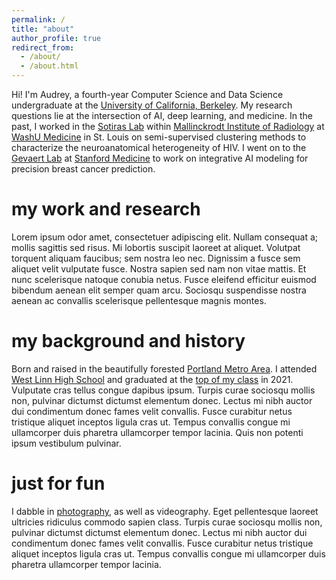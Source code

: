 ```yaml
---
permalink: /
title: "about"
author_profile: true
redirect_from: 
  - /about/
  - /about.html
---
```


Hi! I'm Audrey, a fourth-year Computer Science and Data Science undergraduate at the [University of California, Berkeley](https://www.berkeley.edu/). My research questions lie at the intersection of AI, deep learning, and medicine. In the past, I worked in the [Sotiras Lab](https://www.mir.wustl.edu/research/research-centers/computational-imaging-research-center-circ/labs/sotiras-lab/) within [Mallinckrodt Institute of Radiology](https://www.mir.wustl.edu/) at [WashU Medicine](https://medicine.wustl.edu/) in St. Louis on semi-supervised clustering methods to characterize the neuroanatomical heterogeneity of HIV. I went on to the [Gevaert Lab](https://med.stanford.edu/gevaertlab.html) at [Stanford Medicine](https://med.stanford.edu/) to work on integrative AI modeling for precision breast cancer prediction. 

my work and research
======
Lorem ipsum odor amet, consectetuer adipiscing elit. Nullam consequat a; mollis sagittis sed risus. Mi lobortis suscipit laoreet at aliquet. Volutpat torquent aliquam faucibus; sem nostra leo nec. Dignissim a fusce sem aliquet velit vulputate fusce. Nostra sapien sed nam non vitae mattis. Et nunc scelerisque natoque conubia netus. Fusce eleifend efficitur euismod bibendum aenean elit semper quam arcu. Sociosqu suspendisse nostra aenean ac convallis scelerisque pellentesque magnis montes.

my background and history
======
Born and raised in the beautifully forested [Portland Metro Area](https://en.wikipedia.org/wiki/Portland,_Oregon). I attended [West Linn High School](https://www.wlwv.k12.or.us/wlhs) and graduated at the [top of my class](https://www.westlinntidings.com/news/we-are-not-boxes-on-a-screen-now-we-are-a-sea-of-green-and/article_ea2be376-d7da-5e85-93aa-940adceb5ca8.html) in 2021. Vulputate cras tellus congue dapibus ipsum. Turpis curae sociosqu mollis non, pulvinar dictumst dictumst elementum donec. Lectus mi nibh auctor dui condimentum donec fames velit convallis. Fusce curabitur netus tristique aliquet inceptos ligula cras ut. Tempus convallis congue mi ullamcorper duis pharetra ullamcorper tempor lacinia. Quis non potenti ipsum vestibulum pulvinar. 

just for fun
======
I dabble in [photography](https://capturedbydree.pixieset.com/), as well as videography. Eget pellentesque laoreet ultricies ridiculus commodo sapien class. Turpis curae sociosqu mollis non, pulvinar dictumst dictumst elementum donec. Lectus mi nibh auctor dui condimentum donec fames velit convallis. Fusce curabitur netus tristique aliquet inceptos ligula cras ut. Tempus convallis congue mi ullamcorper duis pharetra ullamcorper tempor lacinia.
